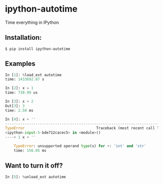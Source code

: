 # ipython-autotime
Time everything in IPython

## Installation:

```
$ pip install ipython-autotime
```

## Examples

```python
In [1]: %load_ext autotime
time: 1433692.87 s

In [2]: x = 1
time: 730.99 us

In [3]: x + 2
Out[3]: 3
time: 2.50 ms

In [4]: x + ''
---------------------------------------------------------------------------
TypeError                                 Traceback (most recent call last)
<ipython-input-5-bde712cacec5> in <module>()
----> 1 x + ''

    TypeError: unsupported operand type(s) for +: 'int' and 'str'
    time: 156.05 ms
```

## Want to turn it off?

```python
In [5]: %unload_ext autotime
```
